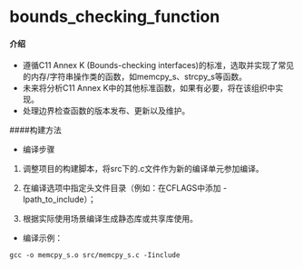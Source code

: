 # bounds_checking_function

#### 介绍
- 遵循C11 Annex K (Bounds-checking interfaces)的标准，选取并实现了常见的内存/字符串操作类的函数，如memcpy_s、strcpy_s等函数。
- 未来将分析C11 Annex K中的其他标准函数，如果有必要，将在该组织中实现。
- 处理边界检查函数的版本发布、更新以及维护。


####构建方法

- 编译步骤

1. 调整项目的构建脚本，将src下的.c文件作为新的编译单元参加编译。

2. 在编译选项中指定头文件目录（例如：在CFLAGS中添加 -Ipath_to_include）；

3. 根据实际使用场景编译生成静态库或共享库使用。

- 编译示例：
```
gcc -o memcpy_s.o src/memcpy_s.c -Iinclude
```











 




 



